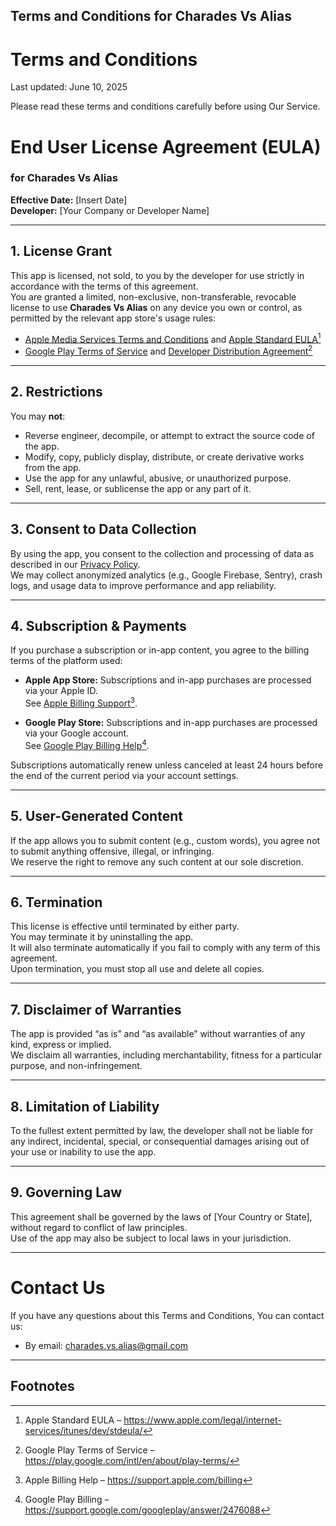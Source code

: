 ## Terms and Conditions for Charades Vs Alias

# Terms and Conditions
Last updated: June 10, 2025

Please read these terms and conditions carefully before using Our Service.

# End User License Agreement (EULA)
### for **Charades Vs Alias**

**Effective Date:** [Insert Date]  
**Developer:** [Your Company or Developer Name]

---

## 1. License Grant

This app is licensed, not sold, to you by the developer for use strictly in accordance with the terms of this agreement.  
You are granted a limited, non-exclusive, non-transferable, revocable license to use **Charades Vs Alias** on any device you own or control, as permitted by the relevant app store's usage rules:

- [Apple Media Services Terms and Conditions](https://www.apple.com/legal/internet-services/itunes/us/terms.html) and [Apple Standard EULA](https://www.apple.com/legal/internet-services/itunes/dev/stdeula/)[^1]
- [Google Play Terms of Service](https://play.google.com/intl/en/about/play-terms/) and [Developer Distribution Agreement](https://play.google.com/about/developer-distribution-agreement.html)[^2]

---

## 2. Restrictions

You may **not**:

- Reverse engineer, decompile, or attempt to extract the source code of the app.
- Modify, copy, publicly display, distribute, or create derivative works from the app.
- Use the app for any unlawful, abusive, or unauthorized purpose.
- Sell, rent, lease, or sublicense the app or any part of it.

---

## 3. Consent to Data Collection

By using the app, you consent to the collection and processing of data as described in our [Privacy Policy](https://yourdomain.com/privacy-policy).  
We may collect anonymized analytics (e.g., Google Firebase, Sentry), crash logs, and usage data to improve performance and app reliability.

---

## 4. Subscription & Payments

If you purchase a subscription or in-app content, you agree to the billing terms of the platform used:

- **Apple App Store:** Subscriptions and in-app purchases are processed via your Apple ID.  
  See [Apple Billing Support](https://support.apple.com/billing)[^3].

- **Google Play Store:** Subscriptions and in-app purchases are processed via your Google account.  
  See [Google Play Billing Help](https://support.google.com/googleplay/answer/2476088)[^4].

Subscriptions automatically renew unless canceled at least 24 hours before the end of the current period via your account settings.

---

## 5. User-Generated Content

If the app allows you to submit content (e.g., custom words), you agree not to submit anything offensive, illegal, or infringing.  
We reserve the right to remove any such content at our sole discretion.

---

## 6. Termination

This license is effective until terminated by either party.  
You may terminate it by uninstalling the app.  
It will also terminate automatically if you fail to comply with any term of this agreement.  
Upon termination, you must stop all use and delete all copies.

---

## 7. Disclaimer of Warranties

The app is provided “as is” and “as available” without warranties of any kind, express or implied.  
We disclaim all warranties, including merchantability, fitness for a particular purpose, and non-infringement.

---

## 8. Limitation of Liability

To the fullest extent permitted by law, the developer shall not be liable for any indirect, incidental, special, or consequential damages arising out of your use or inability to use the app.

---

## 9. Governing Law

This agreement shall be governed by the laws of [Your Country or State], without regard to conflict of law principles.  
Use of the app may also be subject to local laws in your jurisdiction.

---

# Contact Us
If you have any questions about this Terms and Conditions, You can contact us:

- By email: [charades.vs.alias@gmail.com](mailto:charades.vs.alias@gmail.com)
---

## Footnotes

[^1]: Apple Standard EULA – https://www.apple.com/legal/internet-services/itunes/dev/stdeula/  
[^2]: Google Play Terms of Service – https://play.google.com/intl/en/about/play-terms/  
[^3]: Apple Billing Help – https://support.apple.com/billing  
[^4]: Google Play Billing – https://support.google.com/googleplay/answer/2476088